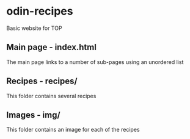 # odin-recipes
Basic website for TOP

## Main page - index.html
The main page links to a number of sub-pages using an unordered list

## Recipes - recipes/
This folder contains several recipes

## Images - img/
This folder contains an image for each of the recipes